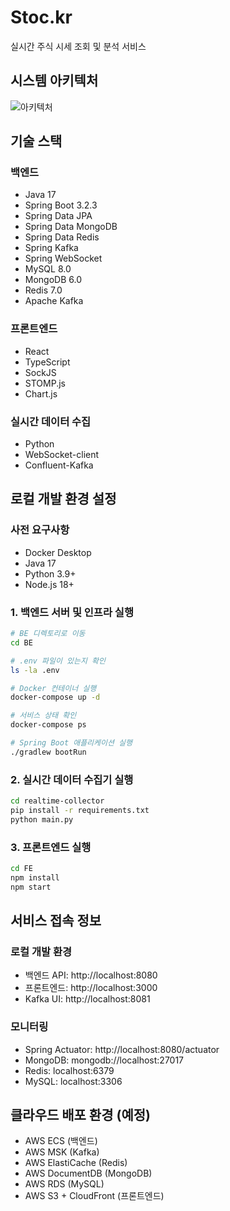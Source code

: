 # Stoc.kr

실시간 주식 시세 조회 및 분석 서비스

## 시스템 아키텍처

![아키텍처](docs/architecture.png)

## 기술 스택

### 백엔드

- Java 17
- Spring Boot 3.2.3
- Spring Data JPA
- Spring Data MongoDB
- Spring Data Redis
- Spring Kafka
- Spring WebSocket
- MySQL 8.0
- MongoDB 6.0
- Redis 7.0
- Apache Kafka

### 프론트엔드

- React
- TypeScript
- SockJS
- STOMP.js
- Chart.js

### 실시간 데이터 수집

- Python
- WebSocket-client
- Confluent-Kafka

## 로컬 개발 환경 설정

### 사전 요구사항

- Docker Desktop
- Java 17
- Python 3.9+
- Node.js 18+

### 1. 백엔드 서버 및 인프라 실행

```bash
# BE 디렉토리로 이동
cd BE

# .env 파일이 있는지 확인
ls -la .env

# Docker 컨테이너 실행
docker-compose up -d

# 서비스 상태 확인
docker-compose ps

# Spring Boot 애플리케이션 실행
./gradlew bootRun
```

### 2. 실시간 데이터 수집기 실행

```bash
cd realtime-collector
pip install -r requirements.txt
python main.py
```

### 3. 프론트엔드 실행

```bash
cd FE
npm install
npm start
```

## 서비스 접속 정보

### 로컬 개발 환경

- 백엔드 API: http://localhost:8080
- 프론트엔드: http://localhost:3000
- Kafka UI: http://localhost:8081

### 모니터링

- Spring Actuator: http://localhost:8080/actuator
- MongoDB: mongodb://localhost:27017
- Redis: localhost:6379
- MySQL: localhost:3306

## 클라우드 배포 환경 (예정)

- AWS ECS (백엔드)
- AWS MSK (Kafka)
- AWS ElastiCache (Redis)
- AWS DocumentDB (MongoDB)
- AWS RDS (MySQL)
- AWS S3 + CloudFront (프론트엔드)
